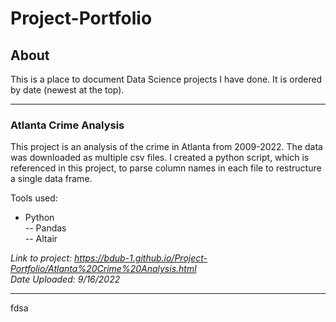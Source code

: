 # Project-Portfolio
## About
This is a place to document Data Science projects I have done.
It is ordered by date (newest at the top).  
_______________________________________________________________________________________________________________________________________________________________________
### Atlanta Crime Analysis 
This project is an analysis of the crime in Atlanta from 2009-2022. The data was downloaded as multiple csv files.  I created a python script, which is referenced in this project, to parse column names in each file to restructure a single data frame.

Tools used:
- Python  
-- Pandas  
-- Altair  

*Link to project: https://bdub-1.github.io/Project-Portfolio/Atlanta%20Crime%20Analysis.html*  
*Date Uploaded: 9/16/2022*  
_______________________________________________________________________________________________________________________________________________________________________
fdsa

